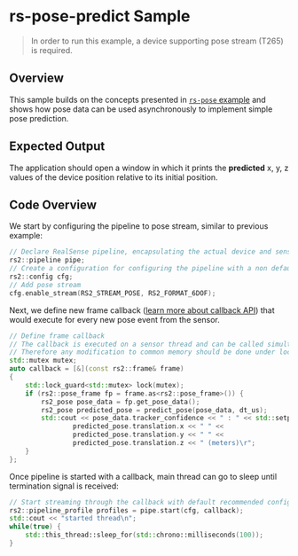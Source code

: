 # rs-pose-predict Sample

> In order to run this example, a device supporting pose stream (T265) is required.

## Overview
This sample builds on the concepts presented in [`rs-pose` example](../pose/) and shows how pose data can be used asynchronously to implement simple pose prediction. 

## Expected Output
The application should open a window in which it prints the **predicted** x, y, z values of the device position relative to its initial position.

## Code Overview

We start by configuring the pipeline to pose stream, similar to previous example:
```cpp
// Declare RealSense pipeline, encapsulating the actual device and sensors
rs2::pipeline pipe;
// Create a configuration for configuring the pipeline with a non default profile
rs2::config cfg;
// Add pose stream
cfg.enable_stream(RS2_STREAM_POSE, RS2_FORMAT_6DOF);
```

Next, we define new frame callback ([learn more about callback API](../callback)) that would execute for every new pose event from the sensor.
```cpp
// Define frame callback
// The callback is executed on a sensor thread and can be called simultaneously from multiple sensors
// Therefore any modification to common memory should be done under lock
std::mutex mutex;
auto callback = [&](const rs2::frame& frame)
{
    std::lock_guard<std::mutex> lock(mutex);
    if (rs2::pose_frame fp = frame.as<rs2::pose_frame>()) {
        rs2_pose pose_data = fp.get_pose_data();
        rs2_pose predicted_pose = predict_pose(pose_data, dt_us);
        std::cout << pose_data.tracker_confidence << " : " << std::setprecision(3) << std::fixed << 
                predicted_pose.translation.x << " " <<
                predicted_pose.translation.y << " " <<
                predicted_pose.translation.z << " (meters)\r";
    }
};
```

Once pipeline is started with a callback, main thread can go to sleep until termination signal is received:
```cpp
// Start streaming through the callback with default recommended configuration
rs2::pipeline_profile profiles = pipe.start(cfg, callback);
std::cout << "started thread\n";
while(true) {
    std::this_thread::sleep_for(std::chrono::milliseconds(100));
}
```
